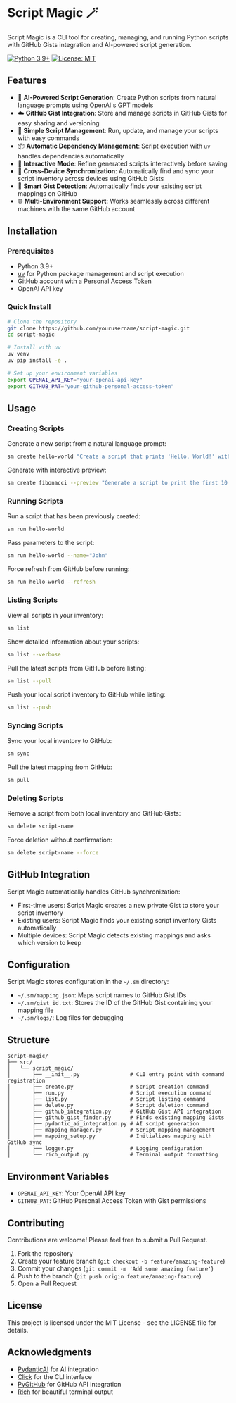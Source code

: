 # Script Magic 🪄

Script Magic is a CLI tool for creating, managing, and running Python scripts with GitHub Gists integration and AI-powered script generation.

[![Python 3.9+](https://img.shields.io/badge/python-3.9+-blue.svg)](https://www.python.org/downloads/)
[![License: MIT](https://img.shields.io/badge/License-MIT-yellow.svg)](https://opensource.org/licenses/MIT)

## Features

- 🤖 **AI-Powered Script Generation**: Create Python scripts from natural language prompts using OpenAI's GPT models
- ☁️ **GitHub Gist Integration**: Store and manage scripts in GitHub Gists for easy sharing and versioning
- 🔄 **Simple Script Management**: Run, update, and manage your scripts with easy commands
- 📦 **Automatic Dependency Management**: Script execution with `uv` handles dependencies automatically
- 🚀 **Interactive Mode**: Refine generated scripts interactively before saving
- 🔄 **Cross-Device Synchronization**: Automatically find and sync your script inventory across devices using GitHub Gists
- 🔎 **Smart Gist Detection**: Automatically finds your existing script mappings on GitHub
- 🌐 **Multi-Environment Support**: Works seamlessly across different machines with the same GitHub account

## Installation

### Prerequisites

- Python 3.9+
- [uv](https://github.com/astral-sh/uv) for Python package management and script execution
- GitHub account with a Personal Access Token
- OpenAI API key

### Quick Install

```bash
# Clone the repository
git clone https://github.com/yourusername/script-magic.git
cd script-magic

# Install with uv
uv venv
uv pip install -e .

# Set up your environment variables
export OPENAI_API_KEY="your-openai-api-key"
export GITHUB_PAT="your-github-personal-access-token"
```

## Usage

### Creating Scripts

Generate a new script from a natural language prompt:

```bash
sm create hello-world "Create a script that prints 'Hello, World!' with timestamp"
```

Generate with interactive preview:

```bash
sm create fibonacci --preview "Generate a script to print the first 10 Fibonacci numbers"
```

### Running Scripts

Run a script that has been previously created:

```bash
sm run hello-world
```

Pass parameters to the script:

```bash
sm run hello-world --name="John"
```

Force refresh from GitHub before running:

```bash
sm run hello-world --refresh
```

### Listing Scripts

View all scripts in your inventory:

```bash
sm list
```

Show detailed information about your scripts:

```bash
sm list --verbose
```

Pull the latest scripts from GitHub before listing:

```bash
sm list --pull
```

Push your local script inventory to GitHub while listing:

```bash
sm list --push
```

### Syncing Scripts

Sync your local inventory to GitHub:

```bash
sm sync
```

Pull the latest mapping from GitHub:

```bash
sm pull
```

### Deleting Scripts

Remove a script from both local inventory and GitHub Gists:

```bash
sm delete script-name
```

Force deletion without confirmation:

```bash
sm delete script-name --force
```

## GitHub Integration

Script Magic automatically handles GitHub synchronization:

- First-time users: Script Magic creates a new private Gist to store your script inventory
- Existing users: Script Magic finds your existing script inventory Gists automatically
- Multiple devices: Script Magic detects existing mappings and asks which version to keep

## Configuration

Script Magic stores configuration in the `~/.sm` directory:

- `~/.sm/mapping.json`: Maps script names to GitHub Gist IDs
- `~/.sm/gist_id.txt`: Stores the ID of the GitHub Gist containing your mapping file
- `~/.sm/logs/`: Log files for debugging

## Structure

```
script-magic/
├── src/
│   └── script_magic/
│       ├── __init__.py                # CLI entry point with command registration
│       ├── create.py                  # Script creation command
│       ├── run.py                     # Script execution command
│       ├── list.py                    # Script listing command
│       ├── delete.py                  # Script deletion command
│       ├── github_integration.py      # GitHub Gist API integration
│       ├── github_gist_finder.py      # Finds existing mapping Gists
│       ├── pydantic_ai_integration.py # AI script generation
│       ├── mapping_manager.py         # Script mapping management
│       ├── mapping_setup.py           # Initializes mapping with GitHub sync
│       ├── logger.py                  # Logging configuration
│       └── rich_output.py             # Terminal output formatting
```

## Environment Variables

- `OPENAI_API_KEY`: Your OpenAI API key
- `GITHUB_PAT`: GitHub Personal Access Token with Gist permissions

## Contributing

Contributions are welcome! Please feel free to submit a Pull Request.

1. Fork the repository
2. Create your feature branch (`git checkout -b feature/amazing-feature`)
3. Commit your changes (`git commit -m 'Add some amazing feature'`)
4. Push to the branch (`git push origin feature/amazing-feature`)
5. Open a Pull Request

## License

This project is licensed under the MIT License - see the LICENSE file for details.

## Acknowledgments

- [PydanticAI](https://ai.pydantic.dev/) for AI integration
- [Click](https://click.palletsprojects.com/) for the CLI interface
- [PyGitHub](https://github.com/PyGithub/PyGithub) for GitHub API integration
- [Rich](https://github.com/Textualize/rich) for beautiful terminal output
